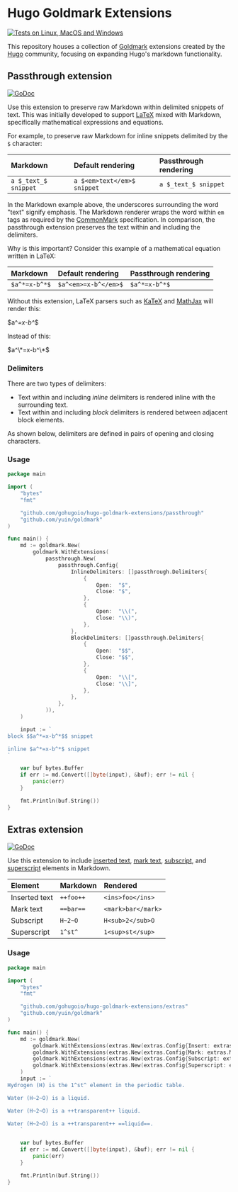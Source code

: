 # Hugo Goldmark Extensions

[![Tests on Linux, MacOS and Windows](https://github.com/gohugoio/hugo-goldmark-extensions/workflows/Test/badge.svg)](https://github.com/gohugoio/hugo-goldmark-extensions/actions?query=workflow:Test)

This repository houses a collection of [Goldmark] extensions created by the [Hugo] community, focusing on expanding Hugo's markdown functionality.

[CommonMark]: https://spec.commonmark.org/0.30/
[Goldmark]: https://github.com/yuin/goldmark/
[Hugo]: https://gohugo.io/
[LaTeX]: https://www.latex-project.org/about/
[KaTeX]: https://katex.org/
[MathJax]: https://www.mathjax.org/

## Passthrough extension

[![GoDoc](https://godoc.org/github.com/gohugoio/hugo-goldmark-extensions/passthrough?status.svg)](https://godoc.org/github.com/gohugoio/hugo-goldmark-extensions/passthrough)

Use this extension to preserve raw Markdown within delimited snippets of text. This was initially developed to support [LaTeX] mixed with Markdown, specifically mathematical expressions and equations.

For example, to preserve raw Markdown for inline snippets delimited by the `$` character:

Markdown|Default rendering|Passthrough rendering
:--|:--|:--
`a $_text_$ snippet`|`a $<em>text</em>$ snippet`|`a $_text_$ snippet`

In the Markdown example above, the underscores surrounding the word "text" signify emphasis. The Markdown renderer wraps the word within `em` tags as required by the [CommonMark] specification. In comparison, the passthrough extension preserves the text within and including the delimiters.

Why is this important? Consider this example of a mathematical equation written in LaTeX:

Markdown|Default rendering|Passthrough rendering
:--|:--|:--
`$a^*=x-b^*$`|`$a^<em>=x-b^</em>$`|`$a^*=x-b^*$`

Without this extension, LaTeX parsers such as [KaTeX] and [MathJax] will render this:

\$a^<em>=x-b^</em>\$

Instead of this:

$a^\*=x-b^\*$

### Delimiters

There are two types of delimiters:

- Text within and including _inline_ delimiters is rendered inline with the surrounding text.
- Text within and including _block_ delimiters is rendered between adjacent block elements.

As shown below, delimiters are defined in pairs of opening and closing characters.

### Usage

```go
package main

import (
	"bytes"
	"fmt"

	"github.com/gohugoio/hugo-goldmark-extensions/passthrough"
	"github.com/yuin/goldmark"
)

func main() {
	md := goldmark.New(
		goldmark.WithExtensions(
			passthrough.New(
				passthrough.Config{
					InlineDelimiters: []passthrough.Delimiters{
						{
							Open:  "$",
							Close: "$",
						},
						{
							Open:  "\\(",
							Close: "\\)",
						},
					},
					BlockDelimiters: []passthrough.Delimiters{
						{
							Open:  "$$",
							Close: "$$",
						},
						{
							Open:  "\\[",
							Close: "\\]",
						},
					},
				},
			)),
	)

	input := `
block $$a^*=x-b^*$$ snippet

inline $a^*=x-b^*$ snippet
`

	var buf bytes.Buffer
	if err := md.Convert([]byte(input), &buf); err != nil {
		panic(err)
	}

	fmt.Println(buf.String())
}
```

## Extras extension

[![GoDoc](https://godoc.org/github.com/gohugoio/hugo-goldmark-extensions/extras?status.svg)](https://godoc.org/github.com/gohugoio/hugo-goldmark-extensions/extras)

Use this extension to include [inserted text], [mark text], [subscript], and [superscript] elements in Markdown.

Element|Markdown|Rendered
:--|:--|:--
Inserted text|`++foo++`|`<ins>foo</ins>`
Mark text|`==bar==`|`<mark>bar</mark>`
Subscript|`H~2~O`|`H<sub>2</sub>O`
Superscript|`1^st^`|`1<sup>st</sup>`

[inserted text]: https://developer.mozilla.org/en-US/docs/Web/HTML/Element/ins
[mark text]: https://developer.mozilla.org/en-US/docs/Web/HTML/Element/mark
[subscript]: https://developer.mozilla.org/en-US/docs/Web/HTML/Element/sub
[superscript]: https://developer.mozilla.org/en-US/docs/Web/HTML/Element/sup

### Usage

```go
package main

import (
	"bytes"
	"fmt"

	"github.com/gohugoio/hugo-goldmark-extensions/extras"
	"github.com/yuin/goldmark"
)

func main() {
	md := goldmark.New(
		goldmark.WithExtensions(extras.New(extras.Config{Insert: extras.InsertConfig{Enable: true}})),
		goldmark.WithExtensions(extras.New(extras.Config{Mark: extras.MarkConfig{Enable: true}})),
		goldmark.WithExtensions(extras.New(extras.Config{Subscript: extras.SubscriptConfig{Enable: true}})),
		goldmark.WithExtensions(extras.New(extras.Config{Superscript: extras.SuperscriptConfig{Enable: true}})),
	)
	input := `
Hydrogen (H) is the 1^st^ element in the periodic table.

Water (H~2~O) is a liquid.

Water (H~2~O) is a ++transparent++ liquid.

Water (H~2~O) is a ++transparent++ ==liquid==.
	`

	var buf bytes.Buffer
	if err := md.Convert([]byte(input), &buf); err != nil {
		panic(err)
	}

	fmt.Println(buf.String())
}
```
